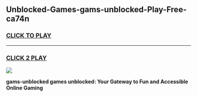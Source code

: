 
## Unblocked-Games-gams-unblocked-Play-Free-ca74n
<h3>
<a href="https://premium76.site?title=gams-unblocked&ref=10A">CLICK TO PLAY</a></h3>
<hr>

<h3>
<a href="https://premium76.site?title=gams-unblocked&ref=10A">CLICK 2 PLAY</a>
  
</h3>

<a href="https://premium76.site?title=gams-unblocked&ref=10A"><img src="https://clearcache.store/games.png"></a>


**gams-unblocked games unblocked: Your Gateway to Fun and Accessible Online Gaming**
